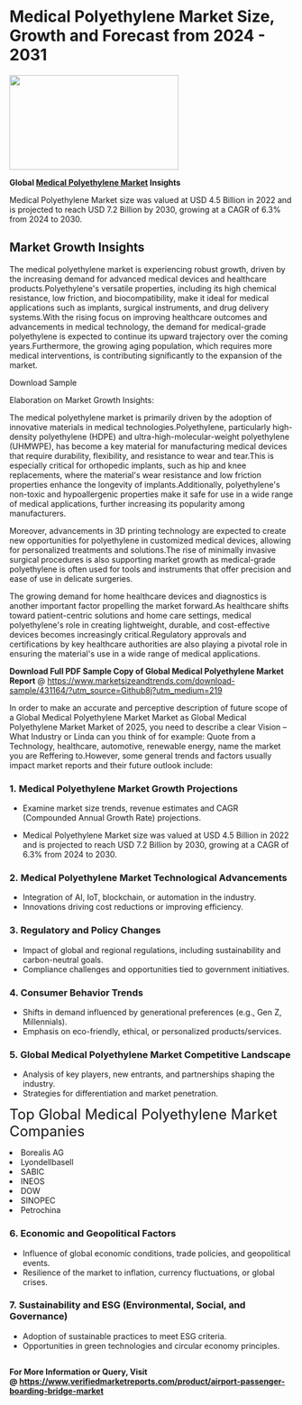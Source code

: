 <H1>Medical Polyethylene Market Size, Growth and Forecast from 2024 - 2031</H1><img class="aligncenter size-medium wp-image-584254" src="https://thirdeyenews.in/wp-content/uploads/2024/09/Global-Market-Research-300x168.jpeg" alt="" width="300" height="168" /><p><strong>Global&nbsp;<a href="https://www.marketsizeandtrends.com/download-sample/431164/?utm_source=Github8j?utm_medium=219">Medical Polyethylene Market</a> Insights</strong></p><p>Medical Polyethylene Market size was valued at USD 4.5 Billion in 2022 and is projected to reach USD 7.2 Billion by 2030, growing at a CAGR of 6.3% from 2024 to 2030.</p><p><h2>Market Growth Insights</h2> <p>The medical polyethylene market is experiencing robust growth, driven by the increasing demand for advanced medical devices and healthcare products.Polyethylene's versatile properties, including its high chemical resistance, low friction, and biocompatibility, make it ideal for medical applications such as implants, surgical instruments, and drug delivery systems.With the rising focus on improving healthcare outcomes and advancements in medical technology, the demand for medical-grade polyethylene is expected to continue its upward trajectory over the coming years.Furthermore, the growing aging population, which requires more medical interventions, is contributing significantly to the expansion of the market.</p> <p>Download Sample</p> <p>Elaboration on Market Growth Insights:</p> <p>The medical polyethylene market is primarily driven by the adoption of innovative materials in medical technologies.Polyethylene, particularly high-density polyethylene (HDPE) and ultra-high-molecular-weight polyethylene (UHMWPE), has become a key material for manufacturing medical devices that require durability, flexibility, and resistance to wear and tear.This is especially critical for orthopedic implants, such as hip and knee replacements, where the material's wear resistance and low friction properties enhance the longevity of implants.Additionally, polyethylene's non-toxic and hypoallergenic properties make it safe for use in a wide range of medical applications, further increasing its popularity among manufacturers.</p> <p>Moreover, advancements in 3D printing technology are expected to create new opportunities for polyethylene in customized medical devices, allowing for personalized treatments and solutions.The rise of minimally invasive surgical procedures is also supporting market growth as medical-grade polyethylene is often used for tools and instruments that offer precision and ease of use in delicate surgeries.</p> <p>The growing demand for home healthcare devices and diagnostics is another important factor propelling the market forward.As healthcare shifts toward patient-centric solutions and home care settings, medical polyethylene's role in creating lightweight, durable, and cost-effective devices becomes increasingly critical.Regulatory approvals and certifications by key healthcare authorities are also playing a pivotal role in ensuring the material's use in a wide range of medical applications.</p> <p></p><p><span class=""><strong>Download Full PDF Sample Copy of Global Medical Polyethylene Market Report</strong> @ <a href="https://www.marketsizeandtrends.com/download-sample/431164/?utm_source=Github8j?utm_medium=219" target="_blank">https://www.marketsizeandtrends.com/download-sample/431164/?utm_source=Github8j?utm_medium=219</a></span></p><p>In order to make an accurate and perceptive description of future scope of a Global&nbsp;Medical Polyethylene Market Market as Global&nbsp;Medical Polyethylene Market Market of 2025, you need to describe a clear Vision &ndash; What Industry or Linda can you think of for example: Quote from a Technology, healthcare, automotive, renewable energy, name the market you are Reffering to.However, some general trends and factors usually impact market reports and their future outlook include:</p><h3>1.&nbsp;<strong>Medical Polyethylene Market Growth Projections</strong></h3><ul><li>Examine market size trends, revenue estimates and CAGR (Compounded Annual Growth Rate) projections.</li><li><p>Medical Polyethylene Market size was valued at USD 4.5 Billion in 2022 and is projected to reach USD 7.2 Billion by 2030, growing at a CAGR of 6.3% from 2024 to 2030.</p></li></ul><h3>2.&nbsp;<strong>Medical Polyethylene Market Technological Advancements</strong></h3><ul><li>Integration of AI, IoT, blockchain, or automation in the industry.</li><li>Innovations driving cost reductions or improving efficiency.</li></ul><h3>3.&nbsp;<strong>Regulatory and Policy Changes</strong></h3><ul><li>Impact of global and regional regulations, including sustainability and carbon-neutral goals.</li><li>Compliance challenges and opportunities tied to government initiatives.</li></ul><h3>4.&nbsp;<strong>Consumer Behavior Trends</strong></h3><ul><li>Shifts in demand influenced by generational preferences (e.g., Gen Z, Millennials).</li><li>Emphasis on eco-friendly, ethical, or personalized products/services.</li></ul><h3>5.&nbsp;<strong>Global Medical Polyethylene Market Competitive Landscape</strong></h3><ul><li>Analysis of key players, new entrants, and partnerships shaping the industry.</li><li>Strategies for differentiation and market penetration.</li></ul><p data-pm-slice="1 1 []"><span style="color: inherit; font-family: inherit; font-size: 25px;">Top Global Medical Polyethylene Market Companies</span></p><div class="" data-test-id=""><p><li>Borealis AG</li><li> Lyondellbasell</li><li> SABIC</li><li> INEOS</li><li> DOW</li><li> SINOPEC</li><li> Petrochina</li></p></div><h3>6.&nbsp;<strong>Economic and Geopolitical Factors</strong></h3><ul><li>Influence of global economic conditions, trade policies, and geopolitical events.</li><li>Resilience of the market to inflation, currency fluctuations, or global crises.</li></ul><h3>7.&nbsp;<strong>Sustainability and ESG (Environmental, Social, and Governance)</strong></h3><ul><li>Adoption of sustainable practices to meet ESG criteria.</li><li>Opportunities in green technologies and circular economy principles.</li></ul><h2><strong style="font-size: 14px;">For More Information or Query, Visit @&nbsp;</strong><a style="background-color: #ffffff; font-size: 14px;" href="https://www.marketsizeandtrends.com/report/medical-polyethylene-market/" target="_blank">https://www.verifiedmarketreports.com/product/airport-passenger-boarding-bridge-market</a></h2>